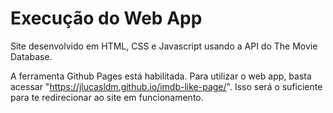 # Execução do Web App

Site desenvolvido em HTML, CSS e Javascript usando a API do The Movie Database.

A ferramenta Github Pages está habilitada. Para utilizar o web app, basta acessar "https://jlucasldm.github.io/imdb-like-page/". 
Isso será o suficiente para te redirecionar ao site em funcionamento.

